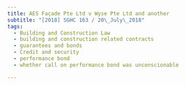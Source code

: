 ```yaml
---
title: AES Façade Pte Ltd v Wyse Pte Ltd and another 
subtitle: "[2018] SGHC 163 / 20\_July\_2018"
tags:
  - Building and Construction Law
  - building and construction related contracts
  - guarantees and bonds
  - Credit and security
  - performance bond
  - whether call on performance bond was unconscionable

---
```


